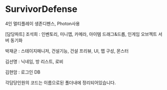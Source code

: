 # SurvivorDefense
4인 멀티플레이 생존디펜스, Photon사용

[담당파트]
조석희 : 인벤토리, 미니맵, 카메라, 아이템 드래그&드롭, 인게임 오브젝트 서버 동기화

박재균 : 스테이지매니저, 건설기능, 건설 프리뷰, UI, 맵 구성, 몬스터

김선명 : 닉네임, 방 리스트, 로비

김현암 : 로그인 DB

각담당인원의 코드는 이름으로된 폴더내에 정리되어있습니다.
